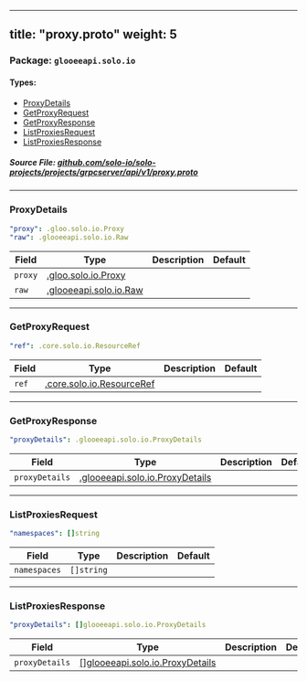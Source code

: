 
---
title: "proxy.proto"
weight: 5
---

<!-- Code generated by solo-kit. DO NOT EDIT. -->


### Package: `glooeeapi.solo.io` 
#### Types:


- [ProxyDetails](#proxydetails)
- [GetProxyRequest](#getproxyrequest)
- [GetProxyResponse](#getproxyresponse)
- [ListProxiesRequest](#listproxiesrequest)
- [ListProxiesResponse](#listproxiesresponse)
  



##### Source File: [github.com/solo-io/solo-projects/projects/grpcserver/api/v1/proxy.proto](https://github.com/solo-io/solo-projects/blob/master/projects/grpcserver/api/v1/proxy.proto)





---
### ProxyDetails



```yaml
"proxy": .gloo.solo.io.Proxy
"raw": .glooeeapi.solo.io.Raw

```

| Field | Type | Description | Default |
| ----- | ---- | ----------- |----------- | 
| `proxy` | [.gloo.solo.io.Proxy](../../../../../../gloo/projects/gloo/api/v1/proxy.proto.sk#proxy) |  |  |
| `raw` | [.glooeeapi.solo.io.Raw](../types.proto.sk#raw) |  |  |




---
### GetProxyRequest



```yaml
"ref": .core.solo.io.ResourceRef

```

| Field | Type | Description | Default |
| ----- | ---- | ----------- |----------- | 
| `ref` | [.core.solo.io.ResourceRef](../../../../../../solo-kit/api/v1/ref.proto.sk#resourceref) |  |  |




---
### GetProxyResponse



```yaml
"proxyDetails": .glooeeapi.solo.io.ProxyDetails

```

| Field | Type | Description | Default |
| ----- | ---- | ----------- |----------- | 
| `proxyDetails` | [.glooeeapi.solo.io.ProxyDetails](../proxy.proto.sk#proxydetails) |  |  |




---
### ListProxiesRequest



```yaml
"namespaces": []string

```

| Field | Type | Description | Default |
| ----- | ---- | ----------- |----------- | 
| `namespaces` | `[]string` |  |  |




---
### ListProxiesResponse



```yaml
"proxyDetails": []glooeeapi.solo.io.ProxyDetails

```

| Field | Type | Description | Default |
| ----- | ---- | ----------- |----------- | 
| `proxyDetails` | [[]glooeeapi.solo.io.ProxyDetails](../proxy.proto.sk#proxydetails) |  |  |





<!-- Start of HubSpot Embed Code -->
<script type="text/javascript" id="hs-script-loader" async defer src="//js.hs-scripts.com/5130874.js"></script>
<!-- End of HubSpot Embed Code -->
